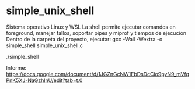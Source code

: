 # simple_unix_shell

Sistema operativo Linux y WSL
La shell permite ejecutar comandos en foreground, manejar fallos, soportar pipes y miprof y tiempos de ejecución
Dentro de la carpeta del proyecto, ejecutar: gcc -Wall -Wextra -o simple_shell simple_unix_shell.c

 ./simple_shell

Informe: https://docs.google.com/document/d/1JGZnGcNW1FbDsDcCio9pyN9_mVfqPnK5XJ-NaGzhlnU/edit?tab=t.0
